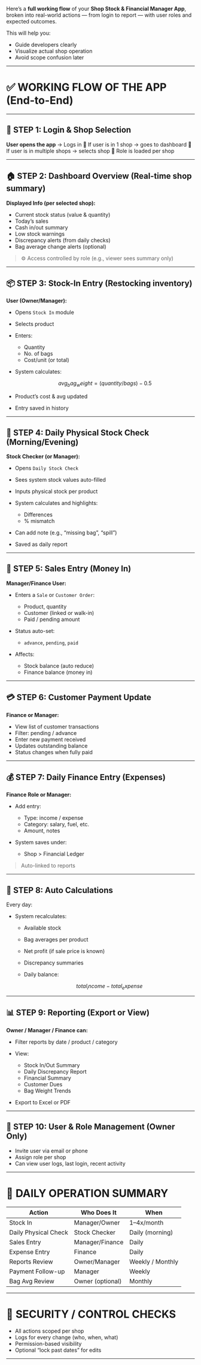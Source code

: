 Here’s a **full working flow** of your **Shop Stock & Financial Manager App**, broken into real-world actions — from login to report — with user roles and expected outcomes.

This will help you:

* Guide developers clearly
* Visualize actual shop operation
* Avoid scope confusion later

---

# ✅ WORKING FLOW OF THE APP (End-to-End)

---

## 🔐 STEP 1: **Login & Shop Selection**

**User opens the app** → Logs in
🔸 If user is in 1 shop → goes to dashboard
🔸 If user is in multiple shops → selects shop
🔸 Role is loaded per shop

---

## 🏠 STEP 2: **Dashboard Overview (Real-time shop summary)**

**Displayed Info (per selected shop):**

* Current stock status (value & quantity)
* Today’s sales
* Cash in/out summary
* Low stock warnings
* Discrepancy alerts (from daily checks)
* Bag average change alerts (optional)

> ⚙️ Access controlled by role (e.g., viewer sees summary only)

---

## 📦 STEP 3: **Stock-In Entry (Restocking inventory)**

**User (Owner/Manager):**

* Opens `Stock In` module
* Selects product
* Enters:

  * Quantity
  * No. of bags
  * Cost/unit (or total)
* System calculates:

  ```math
  avg_bag_weight = (quantity / bags) - 0.5
  ```
* Product’s cost & avg updated
* Entry saved in history

---

## 📅 STEP 4: **Daily Physical Stock Check (Morning/Evening)**

**Stock Checker (or Manager):**

* Opens `Daily Stock Check`
* Sees system stock values auto-filled
* Inputs physical stock per product
* System calculates and highlights:

  * Differences
  * % mismatch
* Can add note (e.g., “missing bag”, “spill”)
* Saved as daily report

---

## 🧾 STEP 5: **Sales Entry (Money In)**

**Manager/Finance User:**

* Enters a `Sale` or `Customer Order`:

  * Product, quantity
  * Customer (linked or walk-in)
  * Paid / pending amount
* Status auto-set:

  * `advance`, `pending`, `paid`
* Affects:

  * Stock balance (auto reduce)
  * Finance balance (money in)

---

## 💳 STEP 6: **Customer Payment Update**

**Finance or Manager:**

* View list of customer transactions
* Filter: pending / advance
* Enter new payment received
* Updates outstanding balance
* Status changes when fully paid

---

## 💰 STEP 7: **Daily Finance Entry (Expenses)**

**Finance Role or Manager:**

* Add entry:

  * Type: income / expense
  * Category: salary, fuel, etc.
  * Amount, notes
* System saves under:

  * Shop > Financial Ledger

> Auto-linked to reports

---

## 🧮 STEP 8: **Auto Calculations**

Every day:

* System recalculates:

  * Available stock
  * Bag averages per product
  * Net profit (if sale price is known)
  * Discrepancy summaries
  * Daily balance:

    ```math
    total_income - total_expense
    ```

---

## 📊 STEP 9: **Reporting (Export or View)**

**Owner / Manager / Finance can:**

* Filter reports by date / product / category
* View:

  * Stock In/Out Summary
  * Daily Discrepancy Report
  * Financial Summary
  * Customer Dues
  * Bag Weight Trends
* Export to Excel or PDF

---

## 👤 STEP 10: **User & Role Management (Owner Only)**

* Invite user via email or phone
* Assign role per shop
* Can view user logs, last login, recent activity

---

# 🔁 DAILY OPERATION SUMMARY

| Action               | Who Does It      | When             |
| -------------------- | ---------------- | ---------------- |
| Stock In             | Manager/Owner    | 1–4x/month       |
| Daily Physical Check | Stock Checker    | Daily (morning)  |
| Sales Entry          | Manager/Finance  | Daily            |
| Expense Entry        | Finance          | Daily            |
| Reports Review       | Owner/Manager    | Weekly / Monthly |
| Payment Follow-up    | Manager          | Weekly           |
| Bag Avg Review       | Owner (optional) | Monthly          |

---

# 🔐 SECURITY / CONTROL CHECKS

* All actions scoped per shop
* Logs for every change (who, when, what)
* Permission-based visibility
* Optional “lock past dates” for edits

---

